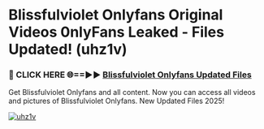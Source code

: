 # Blissfulviolet Onlyfans Original Videos 0nlyFans Leaked - Files Updated! (uhz1v)

<h3>🔴 CLICK HERE 🌐==►► <a href="https://tinyurl.com/ehrbuxhb" rel="nofollow">Blissfulviolet Onlyfans Updated Files</a></h3>

Get Blissfulviolet Onlyfans and all content. Now you can access all videos and pictures of Blissfulviolet Onlyfans. New Updated Files 2025!

[![uhz1v](https://i.imgur.com/lVYEuWS.gif)](https://tinyurl.com/ehrbuxhb)
